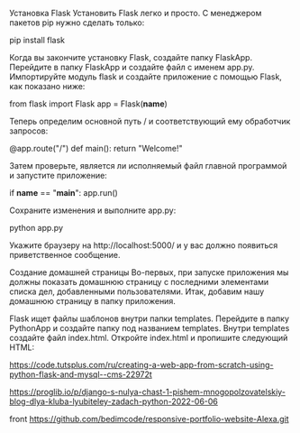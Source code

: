 Установка Flask
Установить Flask легко и просто. С менеджером пакетов pip  нужно сделать только:

pip install flask

Когда вы закончите установку Flask, создайте папку   FlaskApp. Перейдите в папку FlaskApp и создайте файл с именем app.py. Импортируйте модуль flask и создайте приложение с помощью Flask, как показано ниже:

from flask import Flask
app = Flask(__name__)

Теперь определим основной путь / и соответствующий ему обработчик запросов:

@app.route("/")
def main():
    return "Welcome!"

Затем проверьте, является ли исполняемый файл главной программой и запустите приложение:

if __name__ == "__main__":
    app.run()


Сохраните изменения и выполните app.py:

python app.py

Укажите браузеру на http://localhost:5000/ и у вас должно появиться приветственное сообщение.

Создание домашней страницы
Во-первых, при запуске приложения мы должны показать домашнюю страницу с последними элементами списка дел, добавленными пользователями. Итак, добавим нашу домашнюю страницу в папку приложения.

Flask ищет файлы шаблонов внутри папки templates. Перейдите в папку PythonApp и создайте папку под названием templates. Внутри templates создайте файл index.html. Откройте index.html и пропишите следующий HTML:

https://code.tutsplus.com/ru/creating-a-web-app-from-scratch-using-python-flask-and-mysql--cms-22972t

https://proglib.io/p/django-s-nulya-chast-1-pishem-mnogopolzovatelskiy-blog-dlya-kluba-lyubiteley-zadach-python-2022-06-06

front 
https://github.com/bedimcode/responsive-portfolio-website-Alexa.git
